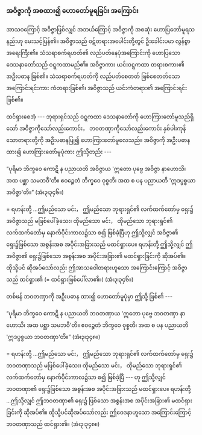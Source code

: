 ### အဝိဇ္ဇာကို အစထား၍ ဟောတော်မူရခြင်း အကြောင်း

အာသဝကြောင့် အဝိဇ္ဇာဖြစ်လျှင် အဘယ်ကြောင့် အဝိဇ္ဇာကို အစဆုံး ဟောပြတော်မူရသနည်းဟု မေးသင့်ပြန်၏။ 
အဝိဇ္ဇာသည် ဝဋ်တရားအပေါင်းတို့တွင် ဦးခေါင်းပမာ လွန်စွာ အရေးကြီး၏။ 
သံသရာစက်ရဟတ်၏ လည်ပတ်နေပုံအကြောင်းကို ဟောပြသော ဒေသနာတော်သည် ဝဋ္ဋကထာမည်၏။ 
အဝိဇ္ဇာကား ယင်းဝဋ္ဋကထာ တရားစကား၏ အဦးပဓာန ဖြစ်၏။ 
သံသရာစက်ရဟတ်ကို လည်ပတ်စေတတ် ဖြစ်စေတတ်သော အကြောင်းရင်းကား ကံတရားဖြစ်၏၊ အဝိဇ္ဇာသည် ယင်းကံတရား၏ အကြောင်းရင်းဖြစ်၏။

ထင်ရှားစေအံ့ --- ဘုရားရှင်သည် ဝဋ္ဋကထာ ဒေသနာတော်ကို ဟောကြားတော်မူသည်ရှိသော် အဝိဇ္ဇာကိုသော်လည်းကောင်း， ဘဝတဏှာကိုသော်လည်းကောင်း နှစ်ပါးကုန်သောတရားတို့ကို အဦးပဓာနပြု၍ ဟောကြားတော်မူလေသည်။ 
အဝိဇ္ဇာကို အဦးပဓာနထား၍ ဟောကြားတော်မူပုံကား ဤသို့တည်း ---

“ပုရိမာ ဘိက္ခဝေ ကောဋိ န ပညာယတိ အဝိဇ္ဇာယ 'ဣတော ပုဗ္ဗေ အဝိဇ္ဇာ နာဟောသိ၊ အထ ပစ္ဆာ သမဘဝီ'တိ။ ဧဝဉ္စေတံ ဘိက္ခဝေ ဝုစ္စတိ၊ အထ စ ပန ပညာယတိ 'ဣဒပ္ပစ္စယာ အဝိဇ္ဇာ'တိ။” (အံ၊၃၊၃၄၆။)

= ရဟန်းတို့ ...ဤမည်သော မင်း， ဤမည်သော ဘုရားရှင်၏ လက်ထက်တော်မှ ရှေး၌ အဝိဇ္ဇာသည် မဖြစ်ပေါ်ခဲ့သေး၊ ထိုမည်သော မင်း， ထိုမည်သော ဘုရားရှင်၏ လက်ထက်တော်မှ နောက်ပိုင်းကာလ၌သာ စ၍ ဖြစ်ခဲ့ပြီဟု ဤသို့လျှင် အဝိဇ္ဇာ၏ ရှေး၌ဖြစ်သော အစွန်းအစ အပိုင်းအခြားသည် မထင်ရှားပေ။ 
ရဟန်းတို့ ဤသို့လျှင် ဤအဝိဇ္ဇာ၏ ရှေး၌ဖြစ်သော အစွန်းအစ အပိုင်းအခြား၏ မထင်ရှားခြင်းကို ဆိုအပ်၏။ 
ထိုသို့ပင် ဆိုအပ်သော်လည်း ဤအာသဝေါတရားဟူသော အကြောင်းကြောင့် အဝိဇ္ဇာသည် ထင်ရှား၏ (= ထင်ရှားဖြစ်ပေါ်လာ၏။) (အံ၊၃၊၃၄၆။)

တစ်ဖန် ဘဝတဏှာကို အဦးပဓာန ထား၍ ဟောတော်မူပုံမှာ ဤသို့ ဖြစ်၏ ---

“ပုရိမာ ဘိက္ခဝေ ကောဋိ န ပညာယတိ ဘဝတဏှာယ 'ဣတော ပုဗ္ဗေ ဘဝတဏှာ နာဟောသိ၊ အထ ပစ္ဆာ သမဘဝီ'တိ။ ဧဝဉ္စေတံ ဘိက္ခဝေ ဝုစ္စတိ၊ အထ စ ပန ပညာယတိ 'ဣဒပ္ပစ္စယာ ဘဝတဏှာ'တိ။”
(အံ၊၃၊၃၄၈။)

= ရဟန်းတို့ ...ဤမည်သော မင်း， ဤမည်သော ဘုရားရှင်၏ လက်ထက်တော်မှ ရှေး၌ ဘဝတဏှာသည် မဖြစ်ပေါ်ခဲ့သေး၊ ထိုမည်သော မင်း， ထိုမည်သော ဘုရားရှင်၏ လက်ထက်တော်မှ နောက်ပိုင်းကာလ၌သာ စ၍ ဖြစ်ခဲ့ပြီ --- ဟု ဤသို့လျှင် ဘဝတဏှာ၏ ရှေး၌ဖြစ်သော အစွန်းအစ အပိုင်းအခြားသည် မထင်ရှားပေ။ 
ရဟန်းတို့ ...ဤသို့လျှင် ဤဘဝတဏှာ၏ ရှေး၌ ဖြစ်သော အစွန်းအစ အပိုင်းအခြား၏ မထင်ရှားခြင်းကို ဆိုအပ်၏။ 
ထိုသို့ပင်ဆိုအပ်သော်လည်း ဤဝေဒနာဟူသော အကြောင်းကြောင့် ဘဝတဏှာသည် ထင်ရှား၏။
(အံ၊၃၊၃၄၈၊၊)
